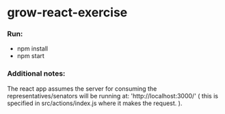 # grow-react-exercise

### Run:
 - npm install
 - npm start

### Additional notes:

The react app assumes the server for consuming the representatives/senators will be running at: 'http://localhost:3000/'
( this is specified in  src/actions/index.js where it makes the request. ).
